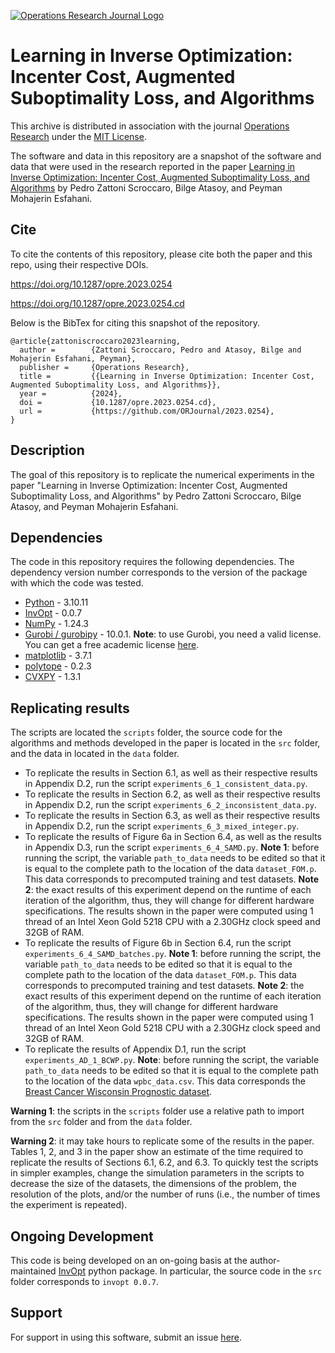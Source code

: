 
[![Operations Research Journal Logo](https://orjournal.github.io/OperationsReseachHeader.jpg)](https://pubsonline.informs.org/journal/opre)

# Learning in Inverse Optimization: Incenter Cost, Augmented Suboptimality Loss, and Algorithms

This archive is distributed in association with the journal [Operations Research](https://pubsonline.informs.org/journal/opre) under the [MIT License](LICENSE).

The software and data in this repository are a snapshot of the software and data that were used in the research reported in the paper [Learning in Inverse Optimization: Incenter Cost, Augmented Suboptimality Loss, and Algorithms](https://doi.org/10.1287/opre.2023.0254) by Pedro Zattoni Scroccaro, Bilge Atasoy, and Peyman Mohajerin Esfahani.

## Cite

To cite the contents of this repository, please cite both the paper and this repo, using their respective DOIs.

https://doi.org/10.1287/opre.2023.0254

https://doi.org/10.1287/opre.2023.0254.cd

Below is the BibTex for citing this snapshot of the repository.

```
@article{zattoniscroccaro2023learning,
  author =        {Zattoni Scroccaro, Pedro and Atasoy, Bilge and Mohajerin Esfahani, Peyman},
  publisher =     {Operations Research},
  title =         {{Learning in Inverse Optimization: Incenter Cost, Augmented Suboptimality Loss, and Algorithms}},
  year =          {2024},
  doi =           {10.1287/opre.2023.0254.cd},
  url =           {https://github.com/ORJournal/2023.0254},
}  
```

## Description

The goal of this repository is to replicate the numerical experiments in the paper "Learning in Inverse Optimization: Incenter Cost, Augmented Suboptimality Loss, and Algorithms" by Pedro Zattoni Scroccaro, Bilge Atasoy, and Peyman Mohajerin Esfahani.

## Dependencies

The code in this repository requires the following dependencies. The dependency version number corresponds to the version of the package with which the code was tested.

- [Python](https://www.python.org/) - 3.10.11
- [InvOpt](https://github.com/pedroszattoni/InvOpt) - 0.0.7
- [NumPy](https://numpy.org/) - 1.24.3
- [Gurobi / gurobipy](https://www.gurobi.com/) - 10.0.1. **Note**: to use Gurobi, you need a valid license. You can get a free academic license [here](https://www.gurobi.com/academia/academic-program-and-licenses/).
- [matplotlib](https://matplotlib.org/) - 3.7.1
- [polytope](https://tulip-control.github.io/polytope/) - 0.2.3
- [CVXPY](https://www.cvxpy.org/) - 1.3.1

## Replicating results

The scripts are located the `scripts` folder, the source code for the algorithms and methods developed in the paper is located in the `src` folder, and the data in located in the `data` folder.

- To replicate the results in Section 6.1, as well as their respective results in Appendix D.2, run the script `experiments_6_1_consistent_data.py`.
- To replicate the results in Section 6.2, as well as their respective results in Appendix D.2, run the script `experiments_6_2_inconsistent_data.py`.
- To replicate the results in Section 6.3, as well as their respective results in Appendix D.2, run the script `experiments_6_3_mixed_integer.py`.
- To replicate the results of Figure 6a  in Section 6.4, as well as the results in Appendix D.3, run the script `experiments_6_4_SAMD.py`. **Note 1**: before running the script, the variable `path_to_data` needs to be edited so that it is equal to the complete path to the location of the data `dataset_FOM.p`. This data corresponds to precomputed training and test datasets. **Note 2**: the exact results of this experiment depend on the runtime of each iteration of the algorithm, thus, they will change for different hardware specifications. The results shown in the paper were computed using 1 thread of an Intel Xeon Gold 5218 CPU with a 2.30GHz clock speed and 32GB of RAM.
- To replicate the results of Figure 6b  in Section 6.4, run the script `experiments_6_4_SAMD_batches.py`. **Note 1**: before running the script, the variable `path_to_data` needs to be edited so that it is equal to the complete path to the location of the data `dataset_FOM.p`. This data corresponds to precomputed training and test datasets. **Note 2**: the exact results of this experiment depend on the runtime of each iteration of the algorithm, thus, they will change for different hardware specifications. The results shown in the paper were computed using 1 thread of an Intel Xeon Gold 5218 CPU with a 2.30GHz clock speed and 32GB of RAM.
- To replicate the results of Appendix D.1, run the script `experiments_AD_1_BCWP.py`. **Note**: before running the script, the variable `path_to_data` needs to be edited so that it is equal to the complete path to the location of the data `wpbc_data.csv`. This data corresponds the [Breast Cancer Wisconsin Prognostic dataset](https://archive.ics.uci.edu/dataset/16/breast+cancer+wisconsin+prognostic).

**Warning 1**: the scripts in the `scripts` folder use a relative path to import from the `src` folder and from the `data` folder. 

**Warning 2**: it may take hours to replicate some of the results in the paper. Tables 1, 2, and 3 in the paper show an estimate of the time required to replicate the results of Sections 6.1, 6.2, and 6.3. To quickly test the scripts in simpler examples, change the simulation parameters in the scripts to decrease the size of the datasets, the dimensions of the problem, the resolution of the plots, and/or the number of runs (i.e., the number of times the experiment is repeated).  

## Ongoing Development

This code is being developed on an on-going basis at the author-maintained [InvOpt](https://github.com/pedroszattoni/InvOpt) python package. In particular, the source code in the `src` folder corresponds to `invopt 0.0.7`.

## Support

For support in using this software, submit an issue [here](https://github.com/pedroszattoni/InvOpt/issues/new).